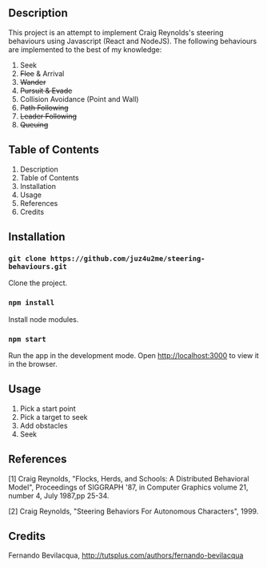 ## Description

This project is an attempt to implement Craig Reynolds's steering behaviours using Javascript (React and NodeJS). The following behaviours are implemented to the best of my knowledge:
1. Seek
2. ~~Flee~~ & Arrival
3. ~~Wander~~
4. ~~Pursuit & Evade~~
5. Collision Avoidance (Point and Wall)
6. ~~Path Following~~
7. ~~Leader Following~~
8. ~~Queuing~~

## Table of Contents
1. Description
2. Table of Contents
3. Installation
4. Usage
5. References
6. Credits

## Installation

### `git clone https://github.com/juz4u2me/steering-behaviours.git`
Clone the project.

### `npm install`
Install node modules.

### `npm start`
Run the app in the development mode. Open [http://localhost:3000](http://localhost:3000) to view it in the browser.

## Usage
1. Pick a start point
2. Pick a target to seek
3. Add obstacles
4. Seek

## References
[1] Craig Reynolds, "Flocks, Herds, and Schools: A Distributed Behavioral Model",
Proceedings of SIGGRAPH '87, in Computer Graphics volume 21, number 4, July
1987,pp 25-34.

[2] Craig Reynolds, "Steering Behaviors For Autonomous Characters", 1999.

## Credits
Fernando Bevilacqua, http://tutsplus.com/authors/fernando-bevilacqua